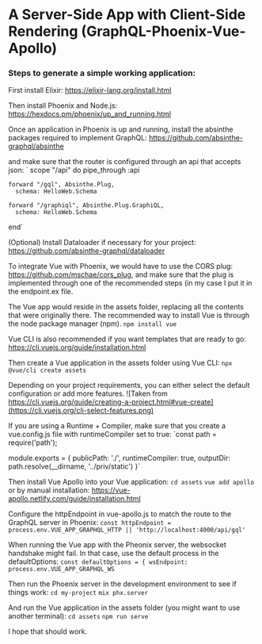 # A Server-Side App with Client-Side Rendering (GraphQL-Phoenix-Vue-Apollo)

### Steps to generate a simple working application:

First install Elixir:
https://elixir-lang.org/install.html

Then install Phoenix and Node.js:
https://hexdocs.pm/phoenix/up_and_running.html

Once an application in Phoenix is up and running, install the absinthe packages required to implement GraphQL:
https://github.com/absinthe-graphql/absinthe

and make sure that the router is configured through an api that accepts json:
`  scope "/api" do
    pipe_through :api

    forward "/gql", Absinthe.Plug,
      schema: HelloWeb.Schema

    forward "/graphiql", Absinthe.Plug.GraphiQL,
      schema: HelloWeb.Schema
  end`

(Optional) Install Dataloader if necessary for your project:
https://github.com/absinthe-graphql/dataloader

To integrate Vue with Phoenix, we would have to use the CORS plug:
https://github.com/mschae/cors_plug, and make sure that the plug is implemented through one of the recommended steps (in my case I put it in the endpoint.ex file.

The Vue app would reside in the assets folder, replacing all the contents that were originally there.
The recommended way to install Vue is through the node package manager (npm).
`npm install vue`

Vue CLI is also recommended if you want templates that are ready to go:
https://cli.vuejs.org/guide/installation.html

Then create a Vue application in the assets folder using Vue CLI:
`npx @vue/cli create assets`

Depending on your project requirements, you can either select the default configuration or add more features.
![Taken from https://cli.vuejs.org/guide/creating-a-project.html#vue-create](https://cli.vuejs.org/cli-select-features.png)

If you are using a Runtime + Compiler, make sure that you create a vue.config.js file with runtimeCompiler set to true:
`const path = require('path');

module.exports = {
  publicPath: './',
  runtimeCompiler: true,
  outputDir: path.resolve(__dirname, '../priv/static')
}`

Then install Vue Apollo into your Vue application:
`cd assets`
`vue add apollo`
or by manual installation:
https://vue-apollo.netlify.com/guide/installation.html

Configure the httpEndpoint in vue-apollo.js to match the route to the GraphQL server in Phoenix:
`const httpEndpoint = process.env.VUE_APP_GRAPHQL_HTTP || 'http://localhost:4000/api/gql'`

When running the Vue app with the Pheonix server, the websocket handshake might fail. In that case, use the default process in the defaultOptions:
`const defaultOptions = {
  wsEndpoint: process.env.VUE_APP_GRAPHQL_WS`
  
Then run the Phoenix server in the development environment to see if things work:
`cd my-project`
`mix phx.server`

And run the Vue application in the assets folder (you might want to use another terminal):
`cd assets`
`npm run serve`

I hope that should work.
